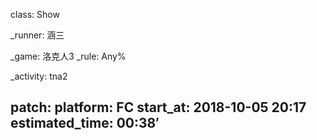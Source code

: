 class: Show

_runner: 涵三

_game: 洛克人3
_rule: Any%

_activity: tna2

patch:
platform: FC
start_at: 2018-10-05 20:17
estimated_time: 00:38′
---
